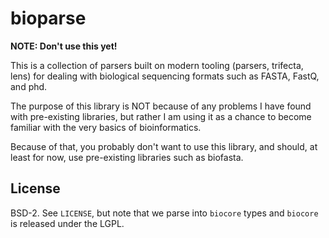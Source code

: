 # bioparse

**NOTE: Don't use this yet!**

This is a collection of parsers built on modern tooling (parsers, trifecta,
lens) for dealing with biological sequencing formats such as FASTA, FastQ, and
phd.

The purpose of this library is NOT because of any problems I have found with
pre-existing libraries, but rather I am using it as a chance to become familiar
with the very basics of bioinformatics.

Because of that, you probably don't want to use this library, and should, at least
for now, use pre-existing libraries such as biofasta.

## License

BSD-2. See `LICENSE`, but note that we parse into `biocore` types and `biocore`
is released under the LGPL.
